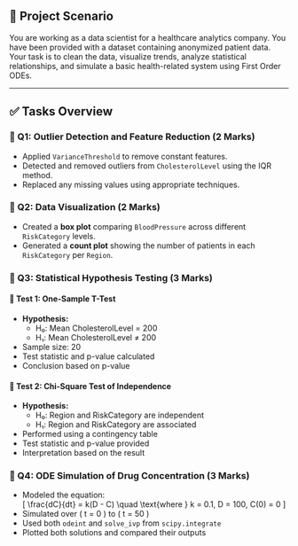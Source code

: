 ## 📘 Project Scenario

You are working as a data scientist for a healthcare analytics company. You have been provided with a dataset containing anonymized patient data. Your task is to clean the data, visualize trends, analyze statistical relationships, and simulate a basic health-related system using First Order ODEs.

---

## ✅ Tasks Overview

### 🔹 Q1: Outlier Detection and Feature Reduction (2 Marks)

- Applied `VarianceThreshold` to remove constant features.
- Detected and removed outliers from `CholesterolLevel` using the IQR method.
- Replaced any missing values using appropriate techniques.

### 🔹 Q2: Data Visualization (2 Marks)

- Created a **box plot** comparing `BloodPressure` across different `RiskCategory` levels.
- Generated a **count plot** showing the number of patients in each `RiskCategory` per `Region`.

### 🔹 Q3: Statistical Hypothesis Testing (3 Marks)

#### 📌 Test 1: One-Sample T-Test
- **Hypothesis:**  
  - H₀: Mean CholesterolLevel = 200  
  - H₁: Mean CholesterolLevel ≠ 200  
- Sample size: 20  
- Test statistic and p-value calculated  
- Conclusion based on p-value

#### 📌 Test 2: Chi-Square Test of Independence
- **Hypothesis:**  
  - H₀: Region and RiskCategory are independent  
  - H₁: Region and RiskCategory are associated  
- Performed using a contingency table  
- Test statistic and p-value provided  
- Interpretation based on the result

### 🔹 Q4: ODE Simulation of Drug Concentration (3 Marks)

- Modeled the equation:  
  \[
  \frac{dC}{dt} = k(D - C) \quad \text{where } k = 0.1, D = 100, C(0) = 0
  \]
- Simulated over \( t = 0 \) to \( t = 50 \)
- Used both `odeint` and `solve_ivp` from `scipy.integrate`
- Plotted both solutions and compared their outputs


